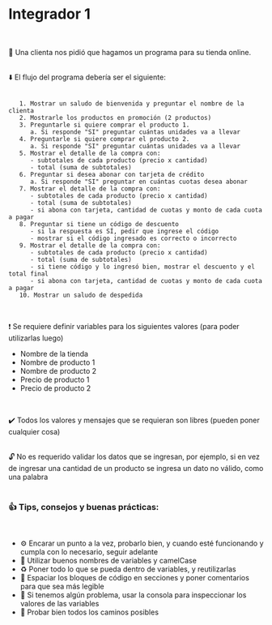 # Integrador 1
<br/>

🛒 Una clienta nos pidió que hagamos un programa para su tienda online.
<br/>
<br/>

⬇️ El flujo del programa debería ser el siguiente:
<br/>
<br/>

```
   1. Mostrar un saludo de bienvenida y preguntar el nombre de la clienta
   2. Mostrarle los productos en promoción (2 productos)
   3. Preguntarle si quiere comprar el producto 1.
      a. Si responde "SI" preguntar cuántas unidades va a llevar
   4. Preguntarle si quiere comprar el producto 2.
      a. Si responde "SI" preguntar cuántas unidades va a llevar
   5. Mostrar el detalle de la compra con:
      - subtotales de cada producto (precio x cantidad) 
      - total (suma de subtotales)
   6. Preguntar si desea abonar con tarjeta de crédito
      a. Si responde "SI" preguntar en cuántas cuotas desea abonar  
   7. Mostrar el detalle de la compra con:
      - subtotales de cada producto (precio x cantidad) 
      - total (suma de subtotales)
      - si abona con tarjeta, cantidad de cuotas y monto de cada cuota a pagar
   8. Preguntar si tiene un código de descuento
      - si la respuesta es SÍ, pedir que ingrese el código
      - mostrar si el código ingresado es correcto o incorrecto
   9. Mostrar el detalle de la compra con:
      - subtotales de cada producto (precio x cantidad) 
      - total (suma de subtotales)
      - si tiene código y lo ingresó bien, mostrar el descuento y el total final
      - si abona con tarjeta, cantidad de cuotas y monto de cada cuota a pagar
   10. Mostrar un saludo de despedida     
```

<br/>

❗  Se requiere definir variables para los siguientes valores (para poder utilizarlas luego)

   - Nombre de la tienda
   - Nombre de producto 1
   - Nombre de producto 2
   - Precio de producto 1
   - Precio de producto 2
<br/>

✔️ Todos los valores y mensajes que se requieran son libres (pueden poner cualquier cosa)
<br/>
<br/>

🔓 No es requerido validar los datos que se ingresan, por ejemplo, si en vez de ingresar una cantidad de un producto se ingresa un dato no válido, como una palabra 
<br/>
<br/>

### 👍 Tips, consejos y buenas prácticas:
<br/>

   * ⚙️  Encarar un punto a la vez, probarlo bien, y cuando esté funcionando y cumpla con lo necesario, seguir adelante<br/>
   * 🐪  Utilizar buenos nombres de variables y camelCase<br/>
   * ♻️  Poner todo lo que se pueda dentro de variables, y reutilizarlas<br/>
   * 📝  Espaciar los bloques de código en secciones y poner comentarios para que sea más legible<br/>
   * 🔎  Si tenemos algún problema, usar la consola para inspeccionar los valores de las variables<br/>
   * 🔀  Probar bien todos los caminos posibles<br/>
